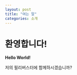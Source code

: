 ```yaml
---
layout: post
title: "여는 말"
categories: 소개
---
```


# 환영합니다!

**Hello World!** 

저의 필리버스터에 함께하시겠습니까? 
